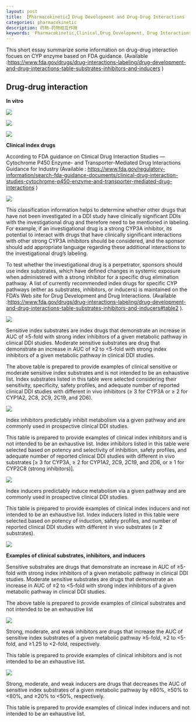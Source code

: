 ```yaml
---
layout: post
title: 【Pharmacokinetic】Drug Development and Drug-Drug Interactions
categories: pharmacokinetic
description: 药物-药物相互作用
keywords:  Pharmacokinetic,Clinical,Drug Development, Drug Interactions
---
```


This short essay summarize some information on drug-drug interaction focues on CYP enzyme based on FDA guidance. (Available :https://www.fda.gov/drugs/drug-interactions-labeling/drug-development-and-drug-interactions-table-substrates-inhibitors-and-inducers )

## Drug-drug interaction

**In vitro**

![](https://github.com/WenruiTan/Wr.github.io/blob/master/images/posts/pharmacokinetic/invitro%20marker%20reaction.png?raw=true)


![](https://github.com/WenruiTan/Wr.github.io/blob/master/images/posts/pharmacokinetic/invitro%20selective%20inhibitor.png?raw=true)


![](https://github.com/WenruiTan/Wr.github.io/blob/master/images/posts/pharmacokinetic/invitro%20selective%20inducer.png?raw=true)


**Clinical index drugs**

According to FDA guidance on Clinical Drug Interaction Studies — Cytochrome P450 Enzyme- and Transporter-Mediated Drug Interactions Guidance for Industry (Available : https://www.fda.gov/regulatory-information/search-fda-guidance-documents/clinical-drug-interaction-studies-cytochrome-p450-enzyme-and-transporter-mediated-drug-interactions )

![](https://github.com/WenruiTan/Wr.github.io/blob/master/images/posts/pharmacokinetic/DDI%20CYP.png?raw=true)

This classification information helps to determine whether other drugs that have not been investigated in a DDI study have clinically significant DDIs with the investigational drug and therefore need to be mentioned in labeling.  For example, if an investigational drug is a strong CYP3A inhibitor, its potential to interact with drugs that have clinically significant interactions with other strong CYP3A inhibitors should be considered, and the sponsor should add appropriate language regarding these additional interactions to the investigational drug’s labeling. 


To test whether the investigational drug is a perpetrator, sponsors should use index substrates, which have defined changes in systemic exposure when administered with a strong inhibitor for a specific drug elimination pathway. A list of currently recommended index drugs for specific CYP pathways (either as substrates, inhibitors, or inducers) is maintained on the FDA’s Web site for Drug Development and Drug Interactions. (Available :https://www.fda.gov/drugs/drug-interactions-labeling/drug-development-and-drug-interactions-table-substrates-inhibitors-and-inducers#table2 ). 


![](https://github.com/WenruiTan/Wr.github.io/blob/master/images/posts/pharmacokinetic/clinical%20index%20substrate.png?raw=true)


Sensitive index substrates are index drugs that demonstrate an increase in AUC of ≥5-fold with strong index inhibitors of a given metabolic pathway in clinical DDI studies. Moderate sensitive substrates are drug that demonstrate an increase in AUC of ≥2 to <5-fold with strong index inhibitors of a given metabolic pathway in clinical DDI studies.


The above table is prepared to provide examples of clinical sensitive or moderate sensitive index substrates and is not intended to be an exhaustive list. Index substrates listed in this table were selected considering their sensitivity, specificity, safety profiles, and adequate number of reported clinical DDI studies with different in vivo inhibitors (≥ 3 for CYP3A or ≥ 2 for CYP1A2, 2C8, 2C9, 2C19, and 2D6).


![](https://github.com/WenruiTan/Wr.github.io/blob/master/images/posts/pharmacokinetic/clinical%20index%20inhibitor.png?raw=true)

 Index inhibitors predictably inhibit metabolism via a given pathway and are commonly used in prospective clinical DDI studies.
 
 
This table is prepared to provide examples of clinical index inhibitors and is not intended to be an exhaustive list. Index inhibitors listed in this table were selected based on potency and selectivity of inhibition, safety profiles, and adequate number of reported clinical DDI studies with different in vivo substrates [≥ 3 for CYP3A, ≥ 2 for CYP1A2, 2C9, 2C19, and 2D6, or ≥ 1 for CYP2C8 (strong inhibitors)].
 
 
![](https://github.com/WenruiTan/Wr.github.io/blob/master/images/posts/pharmacokinetic/clinical%20index%20inducer.png?raw=true)
 
 
Index inducers predictably induce metabolism via a given pathway and are commonly used in prospective clinical DDI studies.


This table is prepared to provide examples of clinical index inducers and not intended to be an exhaustive list. Index inducers listed in this table were selected based on potency of induction, safety profiles, and number of reported clinical DDI studies with different in vivo substrates (≥ 2 substrates).



![](https://github.com/WenruiTan/Wr.github.io/blob/master/images/posts/pharmacokinetic/Probe%20for%20P450.png?raw=true)


**Examples of clinical substrates, inhibitors, and inducers**

Sensitive substrates are drugs that demonstrate an increase in AUC of ≥5-fold with strong index inhibitors of a given metabolic pathway in clinical DDI studies. Moderate sensitive substrates are drugs that demonstrate an increase in AUC of ≥2 to <5-fold with strong index inhibitors of a given metabolic pathway in clinical DDI studies.

The above table is prepared to provide examples of clinical substrates and not intended to be an exhaustive list 


![](https://github.com/WenruiTan/Wr.github.io/blob/master/images/posts/pharmacokinetic/clinical%20inhibitor%20of%20P450.png?raw=true)

 Strong, moderate, and weak inhibitors are drugs that increase the AUC of sensitive index substrates of a given metabolic pathway ≥5-fold, ≥2 to <5-fold, and ≥1.25 to <2-fold, respectively. 


This table is prepared to provide examples of clinical inhibitors and is not intended to be an exhaustive list.


![](https://github.com/WenruiTan/Wr.github.io/blob/master/images/posts/pharmacokinetic/clinical%20inducer%20of%20P450.png?raw=true)

Strong, moderate, and weak inducers are drugs that decreases the AUC of sensitive index substrates of a given metabolic pathway by ≥80%, ≥50% to <80%, and ≥20% to <50%, respectively.


This table is prepared to provide examples of clinical index inducers and not intended to be an exhaustive list.
